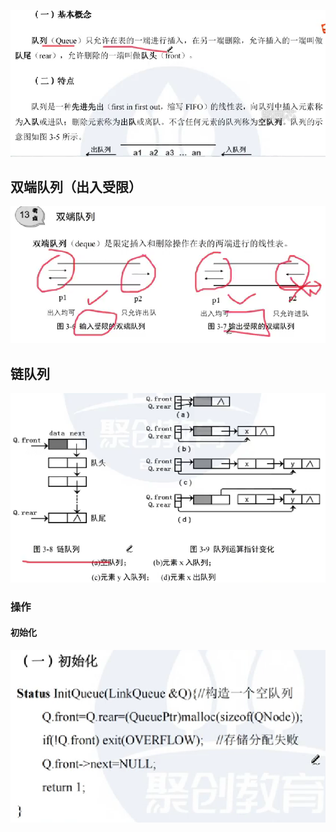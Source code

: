 

![输入图片说明](/imgs/2025-08-20/ROAoLZW4RsUR0GQQ.png)

## 双端队列（出入受限）
![输入图片说明](/imgs/2025-08-20/g5PjhN2b0r2StDit.png)

## 链队列
![输入图片说明](/imgs/2025-08-20/WnGYuyoeCsY5hxr5.png)
### 操作
#### 初始化
![输入图片说明](/imgs/2025-08-20/n7ICHe4eAMDV0EzC.png)


<!--stackedit_data:
eyJoaXN0b3J5IjpbLTU2OTI1ODY0NF19
-->